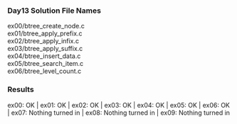 ### Day13 Solution File Names

ex00/btree_create_node.c <br>
ex01/btree_apply_prefix.c <br>
ex02/btree_apply_infix.c <br>
ex03/btree_apply_suffix.c <br>
ex04/btree_insert_data.c <br>
ex05/btree_search_item.c<br>
ex06/btree_level_count.c<br>

### Results

ex00: OK | ex01: OK | ex02: OK | ex03: OK | ex04: OK | ex05: OK | ex06: OK | ex07: Nothing turned in | ex08: Nothing turned in | ex09: Nothing turned in
